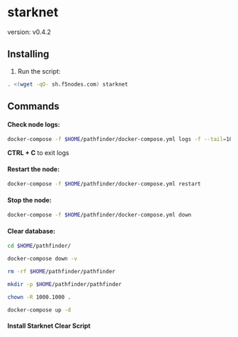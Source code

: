 # starknet

version: v0.4.2

## Installing

1. Run the script:

```sh
. <(wget -qO- sh.f5nodes.com) starknet
```

## Commands

#### Check node logs:

```sh
docker-compose -f $HOME/pathfinder/docker-compose.yml logs -f --tail=100
```

**CTRL + C** to exit logs

#### Restart the node:

```sh
docker-compose -f $HOME/pathfinder/docker-compose.yml restart
```

#### Stop the node:

```sh
docker-compose -f $HOME/pathfinder/docker-compose.yml down
```

#### Clear database:

```sh
cd $HOME/pathfinder/

docker-compose down -v

rm -rf $HOME/pathfinder/pathfinder

mkdir -p $HOME/pathfinder/pathfinder

chown -R 1000.1000 .

docker-compose up -d
```

#### Install Starknet Clear Script

